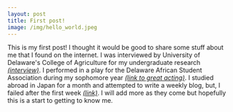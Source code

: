 ```yaml
---
layout: post
title: First post!
image: /img/hello_world.jpeg
---
```


This is my first post! I thought it would be good to share some stuff about me that I found on the internet. I was interviewed by University of Delaware's College of Agriculture for my undergraduate research [_(interview)_](https://canr.udel.edu/blog/ud-undergraduate-felix-ackon-studies-statistics-markov-chains/). I performed in a play for the Delaware African Student Association during my sophomore year [_(link to great acting)_](https://youtu.be/qCbCt_dbSTU?t=406). I studied abroad in Japan for a month and attempted to write a weekly blog, but, I failed after the first week [_(link)_](https://sites.udel.edu/globalblog/2017/01/getting-to-know-japan/). I will add more as they come but hopefully this is a start to getting to know me.
